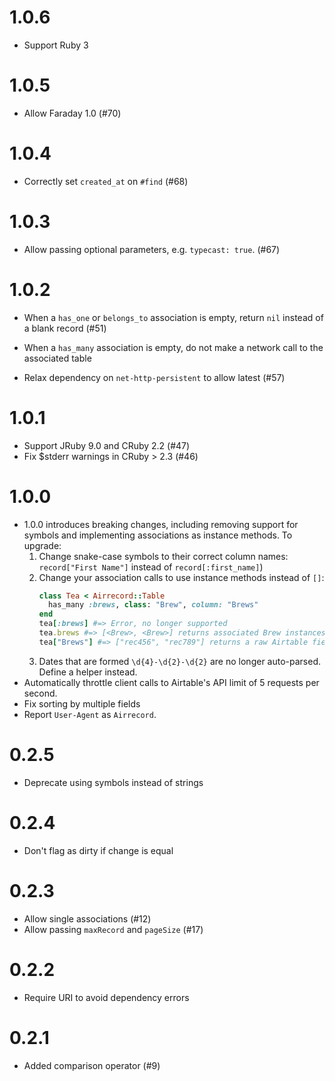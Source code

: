 # 1.0.6

- Support Ruby 3

# 1.0.5

- Allow Faraday 1.0 (#70)

# 1.0.4

- Correctly set `created_at` on `#find` (#68)

# 1.0.3

- Allow passing optional parameters, e.g. `typecast: true`. (#67)

# 1.0.2

- When a `has_one` or `belongs_to` association is empty, return `nil` instead of
  a blank record (#51)

- When a `has_many` association is empty, do not make a network call to the
  associated table

- Relax dependency on `net-http-persistent` to allow latest (#57)

# 1.0.1

- Support JRuby 9.0 and CRuby 2.2 (#47)
- Fix $stderr warnings in CRuby > 2.3 (#46)

# 1.0.0

- 1.0.0 introduces breaking changes, including removing support for symbols and
  implementing associations as instance methods. To upgrade:
  1. Change snake-case symbols to their correct column names:
     `record["First Name"]` instead of `record[:first_name]`)
  2. Change your association calls to use instance methods instead of `[]`:
     ```ruby
     class Tea < Airrecord::Table
       has_many :brews, class: "Brew", column: "Brews"
     end
     tea[:brews] #=> Error, no longer supported
     tea.brews #=> [<Brew>, <Brew>] returns associated Brew instances
     tea["Brews"] #=> ["rec456", "rec789"] returns a raw Airtable field
     ```
  3. Dates that are formed `\d{4}-\d{2}-\d{2}` are no longer auto-parsed. Define a helper instead.
- Automatically throttle client calls to Airtable's API limit of 5 requests per second.
- Fix sorting by multiple fields
- Report `User-Agent` as `Airrecord`.

# 0.2.5

- Deprecate using symbols instead of strings

# 0.2.4

- Don't flag as dirty if change is equal

# 0.2.3

- Allow single associations (#12)
- Allow passing `maxRecord` and `pageSize` (#17)

# 0.2.2

- Require URI to avoid dependency errors

# 0.2.1

- Added comparison operator (#9)
